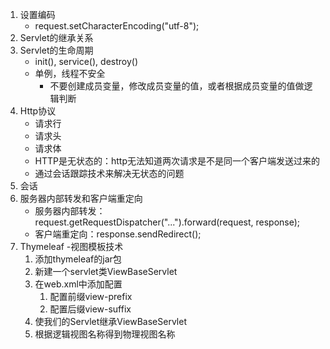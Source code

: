 1. 设置编码
   - request.setCharacterEncoding("utf-8");
2. Servlet的继承关系
3. Servlet的生命周期
   - init(), service(), destroy()
   - 单例，线程不安全
     - 不要创建成员变量，修改成员变量的值，或者根据成员变量的值做逻辑判断
4. Http协议
   - 请求行
   - 请求头
   - 请求体
   - HTTP是无状态的：http无法知道两次请求是不是同一个客户端发送过来的
   - 通过会话跟踪技术来解决无状态的问题
5. 会话
6. 服务器内部转发和客户端重定向
   - 服务器内部转发：request.getRequestDispatcher("...").forward(request, response);
   - 客户端重定向：response.sendRedirect();
7. Thymeleaf -视图模板技术
   1. 添加thymeleaf的jar包
   2. 新建一个servlet类ViewBaseServlet
   3. 在web.xml中添加配置
      1. 配置前缀view-prefix
      2. 配置后缀view-suffix 
   4. 使我们的Servlet继承ViewBaseServlet
   5. 根据逻辑视图名称得到物理视图名称